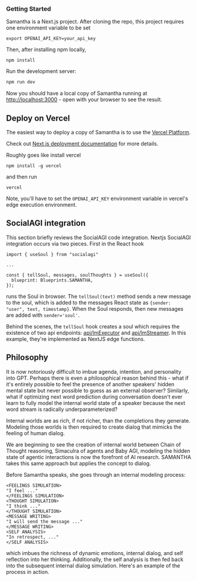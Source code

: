 ### Getting Started

Samantha is a Next.js project. After cloning the repo, this project requires one environment variable to be set
```
export OPENAI_API_KEY=your_api_key
```
Then, after installing npm locally,
```
npm install
```
Run the development server:
```bash
npm run dev
```

Now you should have a local copy of Samantha running at [http://localhost:3000](http://localhost:3000) - open with your browser to see the result.

## Deploy on Vercel

The easiest way to deploy a copy of Samantha is to use the [Vercel Platform](https://vercel.com/new?utm_medium=default-template&filter=next.js&utm_source=create-next-app&utm_campaign=create-next-app-readme).

Check out [Next.js deployment documentation](https://nextjs.org/docs/deployment) for more details.

Roughly goes like install vercel
```
npm install -g vercel
```
and then run
```
vercel
```

Note, you'll have to set the `OPENAI_API_KEY` environment variable in vercel's edge execution environment.

## SocialAGI integration

This section briefly reviews the SocialAGI code integration. Nextjs SocialAGI integration occurs via two pieces. First in the React hook
```
import { useSoul } from "socialagi"

...

const { tellSoul, messages, soulThoughts } = useSoul({
  blueprint: Blueprints.SAMANTHA,
});
```
runs the Soul in browser. The `tellSoul(text)` method sends a new message to the soul, which is added to the messages React state as `{sender: "user", text, timestamp}`. When the Soul responds, then new messages are added with `sender='soul'`.

Behind the scenes, the `tellSoul` hook creates a soul which requires the existence of two api endpoints: [api/lmExecutor](./src/pages/api/lmExecutor.js) and [api/lmStreamer](./src/pages/api/lmStreamer.js). In this example, they're implemented as NextJS edge functions.  

## Philosophy

It is now notoriously difficult to imbue agenda, intention, and personality into GPT. Perhaps there is even a philosophical reason behind this - what if it's entirely possible to feel the presence of another speakers' hidden mental state but never possible to guess as an external observer? Similarly, what if optimizing next word prediction during conversation doesn't ever learn to fully model the internal world state of a speaker because the next word stream is radically underparameterized?

Internal worlds are as rich, if not richer, than the completions they generate. Modeling those worlds is then required to create dialog that mimicks the feeling of human dialog.

We are beginning to see the creation of internal world between Chain of Thought reasoning, Simaculra of agents and Baby AGI, modeling the hidden state of agentic interactions is now the forefront of AI research.  SAMANTHA takes this same approach but applies the concept to dialog.

Before Samantha speaks, she goes through an internal modeling process:

```
<FEELINGS SIMULATION>
"I feel ..."
</FEELINGS SIMULATION>
<THOUGHT SIMULATION>
"I think ..."
</THOUGHT SIMULATION>
<MESSAGE WRITING>
"I will send the message ..."
</MESSAGE WRITING>
<SELF ANALYSIS>
"In retrospect, ..."
</SELF ANALYSIS>
```
which imbues the richness of dynamic emotions, internal dialog, and self reflection into her thinking. Additionally, the self analysis is then fed back into the subsequent internal dialog simulation. Here's an example of the process in action.
